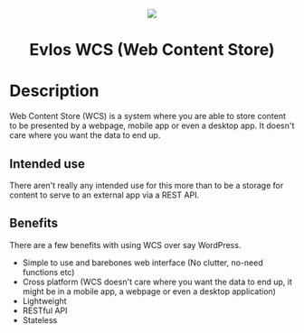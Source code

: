 <p align="center">
    <img src="https://i.imgur.com/1Ldy4oD.png" />
</p>

<h1 align="center">
    Evlos WCS (Web Content Store)
</h1>

# Description

Web Content Store (WCS) is a system where you are able to store content to be presented by a webpage,
mobile app or even a desktop app. It doesn't care where you want the data to end up.

## Intended use

There aren't really any intended use for this more than to be a storage for content to serve to an external
app via a REST API.

## Benefits

There are a few benefits with using WCS over say WordPress.

* Simple to use and barebones web interface (No clutter, no-need functions etc)
* Cross platform (WCS doesn't care where you want the data to end up, it might be in a mobile app,
a webpage or even a desktop application)
* Lightweight
* RESTful API
* Stateless
